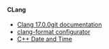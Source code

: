 #### CLang
- [Clang 17.0.0git documentation](https://clang.llvm.org/docs/ClangFormatStyleOptions.html)
- [clang-format configurator](https://zed0.co.uk/clang-format-configurator/)
- [C++ Date and Time](https://www.tutorialspoint.com/cplusplus/cpp_date_time.htm)